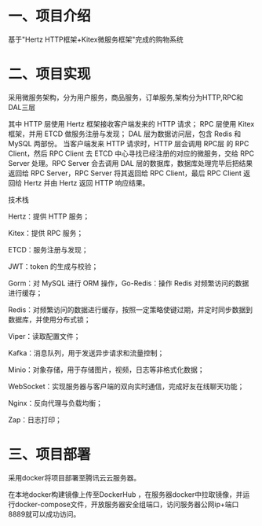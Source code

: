 # 一、项目介绍
 基于"Hertz HTTP框架+Kitex微服务框架"完成的购物系统
 # 二、项目实现
采用微服务架构，分为用户服务，商品服务，订单服务,架构分为HTTP,RPC和DAL三层

其中 HTTP 层使用 Hertz 框架接收客户端发来的 HTTP 请求；
RPC 层使用 Kitex 框架，并用 ETCD 做服务注册与发现；
DAL 层为数据访问层，包含 Redis 和 MySQL 两部份。
当客户端发来 HTTP 请求时，HTTP 层会调用 RPC层 的 RPC Client，然后 RPC Client 去 ETCD 中心寻找已经注册的对应的微服务，交给 RPC Server 处理。RPC Server 会去调用 DAL 层的数据库，数据库处理完毕后把结果返回给 RPC Server，RPC Server 将其返回给 RPC Client，最后 RPC Client 返回给 Hertz 并由 Hertz 返回 HTTP 响应结果。

技术栈

Hertz：提供 HTTP 服务；

Kitex：提供 RPC 服务；

ETCD：服务注册与发现；

JWT：token 的生成与校验；

Gorm：对 MySQL 进行 ORM 操作，Go-Redis：操作 Redis 对频繁访问的数据进行缓存；

Redis：对频繁访问的数据进行缓存，按照一定策略使键过期，并定时同步数据到数据库，并使用分布式锁；

Viper：读取配置文件；

Kafka：消息队列，用于发送异步请求和流量控制；

Minio：对象存储，用于存储图片，视频，日志等非格式化数据；

WebSocket：实现服务器与客户端的双向实时通信，完成好友在线聊天功能；

Nginx：反向代理与负载均衡；

Zap：日志打印；

# 三、项目部署
采用docker将项目部署至腾讯云云服务器。

在本地docker构建镜像上传至DockerHub ，在服务器docker中拉取镜像，并运行docker-compose文件，开放服务器安全组端口，访问服务器公网ip+端口8889就可以成功访问。
